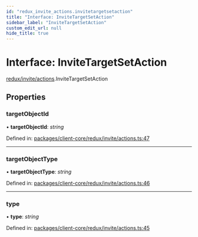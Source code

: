 ```yaml
---
id: "redux_invite_actions.invitetargetsetaction"
title: "Interface: InviteTargetSetAction"
sidebar_label: "InviteTargetSetAction"
custom_edit_url: null
hide_title: true
---
```


# Interface: InviteTargetSetAction

[redux/invite/actions](../modules/redux_invite_actions.md).InviteTargetSetAction

## Properties

### targetObjectId

• **targetObjectId**: *string*

Defined in: [packages/client-core/redux/invite/actions.ts:47](https://github.com/xr3ngine/xr3ngine/blob/56376a778/packages/client-core/redux/invite/actions.ts#L47)

___

### targetObjectType

• **targetObjectType**: *string*

Defined in: [packages/client-core/redux/invite/actions.ts:46](https://github.com/xr3ngine/xr3ngine/blob/56376a778/packages/client-core/redux/invite/actions.ts#L46)

___

### type

• **type**: *string*

Defined in: [packages/client-core/redux/invite/actions.ts:45](https://github.com/xr3ngine/xr3ngine/blob/56376a778/packages/client-core/redux/invite/actions.ts#L45)
